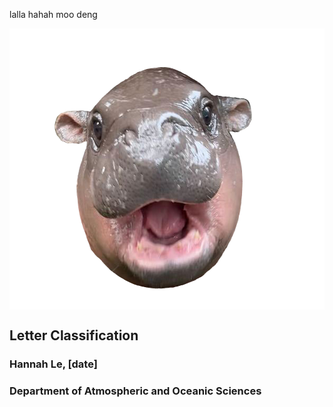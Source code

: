 lalla hahah moo deng

<img align="center" width="600" height="450" src="/assets/IMG/moo_deng.png">


## Letter Classification
### Hannah Le, [date]
### Department of Atmospheric and Oceanic Sciences
